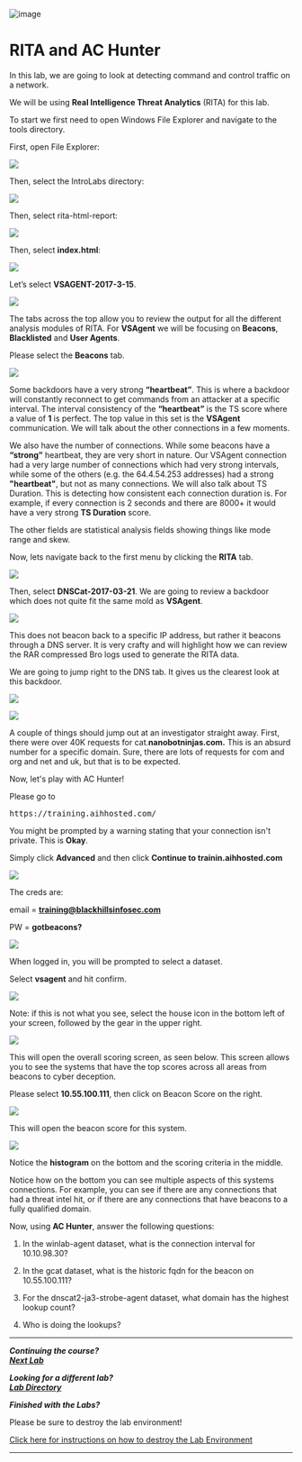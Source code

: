 
![image](https://github.com/user-attachments/assets/068fae26-6e8f-402f-ad69-63a4e6a1f59e)

# RITA and AC Hunter

In this lab, we are going to look at detecting command and control traffic on a network.

We will be using **Real Intelligence Threat Analytics** (RITA) for this lab.

To start we first need to open Windows File Explorer and navigate to the tools directory.

First, open File Explorer:

![](attachments/OpeningFileExplorer.png)

Then, select the IntroLabs directory:

![](attachments/rita_navintrolabs.png)

Then, select rita-html-report:

![](attachments/rita_navhtmlreport.png)

Then, select **index.html**:

![](attachments/rita_navindex.png)

Let’s select **VSAGENT-2017-3-15**.

![](attachments/rita_vsagent.png)

The tabs across the top allow you to review the output for all the different analysis modules of RITA.
For **VSAgent** we will be focusing on **Beacons**, **Blacklisted** and **User Agents**.

Please select the **Beacons** tab.

![](attachments/rita_beaconview.png)

Some backdoors have a very strong **“heartbeat”**. This is where a backdoor will constantly reconnect to get commands from an attacker at a specific interval. The interval consistency of the **“heartbeat”** is the TS score where a value of **1** is perfect. The top value in this set is the **VSAgent** communication. We will talk about the other connections in a few moments.

We also have the number of connections. While some beacons have a **“strong”** heartbeat, they are very short in nature. Our VSAgent connection had a very large number of connections which had very strong intervals, while some of the others (e.g. the 64.4.54.253 addresses) had a strong **"heartbeat"**, but not as many connections. We will also talk about TS Duration. This is detecting how consistent each connection duration is. For example, if every connection is 2 seconds and there are 8000+ it would have a very strong **TS Duration** score.

The other fields are statistical analysis fields showing things like mode range and skew.

Now, lets navigate back to the first menu by clicking the **RITA** tab. 

![](attachments/rita_rita.png)

Then, select **DNSCat-2017-03-21**. We are going to review a backdoor which does not quite fit the same mold as **VSAgent**.

![](attachments/rita_dnscat.png)

This does not beacon back to a specific IP address, but rather it beacons through a DNS server. It is very crafty and will highlight how we can review the RAR compressed Bro logs used to generate the RITA data.

We are going to jump right to the DNS tab. It gives us the clearest look at this backdoor.

![](attachments/rita_dns.png)

![](attachments/rita_dnsview.png)

A couple of things should jump out at an investigator straight away. First, there were over 40K requests for cat.**nanobotninjas.com.** This is an absurd number for a specific domain. Sure, there are lots of requests for com and org and net and uk, but that is to be expected.

Now, let's play with AC Hunter!

Please go to 

<pre>https://training.aihhosted.com/</pre>

You might be prompted by a warning stating that your connection isn't private. This is **Okay**. 

Simply click **Advanced** and then click **Continue to trainin.aihhosted.com**

![](attachments/advanced.png)

The creds are:

email = **training@blackhillsinfosec.com**

PW = **gotbeacons?**

![](attachments/rita_achunterlogin.png)

When logged in, you will be prompted to select a dataset. 

Select **vsagent** and hit confirm.

![](attachments/rita_datasetselection.png)

Note: if this is not what you see, select the house icon in the bottom left of your screen, followed by the gear in the upper right.

![](attachments/rita_wrongplace.png)

This will open the overall scoring screen, as seen below. This screen allows you to see the systems that have the top scores across all areas from beacons to cyber deception.

Please select **10.55.100.111**, then click on Beacon Score on the right.

![](attachments/rita_selectingbeacon.png)

This will open the beacon score for this system.

![](attachments/rita_beaconscore.png)

Notice the **histogram** on the bottom and the scoring criteria in the middle. 

Notice how on the bottom you can see multiple aspects of this systems connections.  For example, you can see if there are any connections that had a threat intel hit, or if there are any connections that have beacons to a fully qualified domain.

Now, using **AC Hunter**, answer the following questions:

1. In the winlab-agent dataset, what is the connection interval for 10.10.98.30?

2. In the gcat dataset, what is the historic fqdn for the beacon on 10.55.100.111?

3. For the dnscat2-ja3-strobe-agent dataset, what domain has the highest lookup count?
4. Who is doing the lookups?

***                                                                 

<b><i>Continuing the course? </br>[Next Lab](/IntroClassFiles/Tools/IntroClass/nessus/Nessus.md)</i></b>

<b><i>Looking for a different lab? </br>[Lab Directory](/IntroClassFiles/navigation.md)</i></b>

***Finished with the Labs?***

Please be sure to destroy the lab environment!

[Click here for instructions on how to destroy the Lab Environment](/IntroClassFiles/Tools/IntroClass/LabDestruction/labdestruction.md)

---

